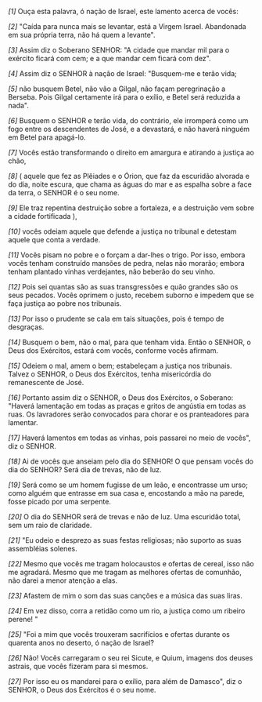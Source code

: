 *[1]* Ouça esta palavra, ó nação de Israel, este lamento acerca de vocês:

*[2]* "Caída para nunca mais se levantar, está a Virgem Israel. Abandonada em sua própria terra, não há quem a levante".

*[3]* Assim diz o Soberano SENHOR: "A cidade que mandar mil para o exército ficará com cem; e a que mandar cem ficará com dez".

*[4]* Assim diz o SENHOR à nação de Israel: "Busquem-me e terão vida;

*[5]* não busquem Betel, não vão a Gilgal, não façam peregrinação a Berseba. Pois Gilgal certamente irá para o exílio, e Betel será reduzida a nada".

*[6]* Busquem o SENHOR e terão vida, do contrário, ele irromperá como um fogo entre os descendentes de José, e a devastará, e não haverá ninguém em Betel para apagá-lo.

*[7]* Vocês estão transformando o direito em amargura e atirando a justiça ao chão,

*[8]* ( aquele que fez as Plêiades e o Órion, que faz da escuridão alvorada e do dia, noite escura, que chama as águas do mar e as espalha sobre a face da terra, o SENHOR é o seu nome.

*[9]* Ele traz repentina destruição sobre a fortaleza, e a destruição vem sobre a cidade fortificada ),

*[10]* vocês odeiam aquele que defende a justiça no tribunal e detestam aquele que conta a verdade.

*[11]* Vocês pisam no pobre e o forçam a dar-lhes o trigo. Por isso, embora vocês tenham construído mansões de pedra, nelas não morarão; embora tenham plantado vinhas verdejantes, não beberão do seu vinho.

*[12]* Pois sei quantas são as suas transgressões e quão grandes são os seus pecados. Vocês oprimem o justo, recebem suborno e impedem que se faça justiça ao pobre nos tribunais.

*[13]* Por isso o prudente se cala em tais situações, pois é tempo de desgraças.

*[14]* Busquem o bem, não o mal, para que tenham vida. Então o SENHOR, o Deus dos Exércitos, estará com vocês, conforme vocês afirmam.

*[15]* Odeiem o mal, amem o bem; estabeleçam a justiça nos tribunais. Talvez o SENHOR, o Deus dos Exércitos, tenha misericórdia do remanescente de José.

*[16]* Portanto assim diz o SENHOR, o Deus dos Exércitos, o Soberano: "Haverá lamentação em todas as praças e gritos de angústia em todas as ruas. Os lavradores serão convocados para chorar e os pranteadores para lamentar.

*[17]* Haverá lamentos em todas as vinhas, pois passarei no meio de vocês", diz o SENHOR.

*[18]* Ai de vocês que anseiam pelo dia do SENHOR! O que pensam vocês do dia do SENHOR? Será dia de trevas, não de luz.

*[19]* Será como se um homem fugisse de um leão, e encontrasse um urso; como alguém que entrasse em sua casa e, encostando a mão na parede, fosse picado por uma serpente.

*[20]* O dia do SENHOR será de trevas e não de luz. Uma escuridão total, sem um raio de claridade.

*[21]* "Eu odeio e desprezo as suas festas religiosas; não suporto as suas assembléias solenes.

*[22]* Mesmo que vocês me tragam holocaustos e ofertas de cereal, isso não me agradará. Mesmo que me tragam as melhores ofertas de comunhão, não darei a menor atenção a elas.

*[23]* Afastem de mim o som das suas canções e a música das suas liras.

*[24]* Em vez disso, corra a retidão como um rio, a justiça como um ribeiro perene! "

*[25]* "Foi a mim que vocês trouxeram sacrifícios e ofertas durante os quarenta anos no deserto, ó nação de Israel?

*[26]* Não! Vocês carregaram o seu rei Sicute, e Quium, imagens dos deuses astrais, que vocês fizeram para si mesmos.

*[27]* Por isso eu os mandarei para o exílio, para além de Damasco", diz o SENHOR, o Deus dos Exércitos é o seu nome.

